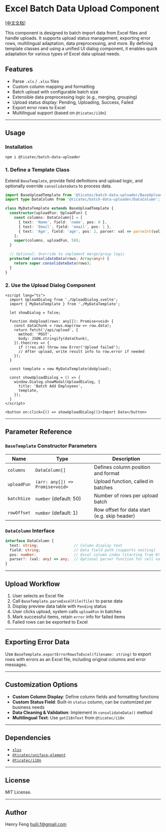 # Excel Batch Data Upload Component

[[中文文档](./README_CN.md)]

This component is designed to batch import data from Excel files and handle uploads. It supports upload status management, exporting error rows, multilingual adaptation, data preprocessing, and more. By defining template classes and using a unified UI dialog component, it enables quick adaptation for various types of Excel data upload needs.

## Features

* Parse `.xls` / `.xlsx` files
* Custom column mapping and formatting
* Batch upload with configurable batch size
* Extensible data preprocessing logic (e.g., merging, grouping)
* Upload status display: Pending, Uploading, Success, Failed
* Export error rows to Excel
* Multilingual support (based on `@ticatec/i18n`)

---

## Usage

### Installation

```bash
npm i @ticatec/batch-data-uploader
```

### 1. Define a Template Class

Extend `BaseTemplate`, provide field definitions and upload logic, and optionally override `consolidateData` to process data.

```ts
import BaseUploadTemplate from '@ticatec/batch-data-uploader/BaseUploadTemplate';
import type DataColumn from '@ticatec/batch-data-uploader/DataColumn';

class MyDataTemplate extends BaseUploadTemplate {
  constructor(uploadFun: UploadFun) {
    const columns: DataColumn[] = [
      { text: 'Name', field: 'name', pos: 0 },
      { text: 'Email', field: 'email', pos: 1 },
      { text: 'Age', field: 'age', pos: 2, parser: val => parseInt(val) },
    ];
    super(columns, uploadFun, 50);
  }

  // Optional: Override to implement merge/group logic
  protected consolidateData(rows: Array<any>) {
    return super.consolidateData(rows);
  }
}
```

### 2. Use the Upload Dialog Component

```svelte
<script lang="ts">
  import UploadDialog from './UploadDialog.svelte';
  import { MyDataTemplate } from './MyDataTemplate';

  let showDialog = false;

  function doUpload(rows: any[]): Promise<void> {
    const dataChunk = rows.map(row => row.data);
    return fetch('/api/upload', {
      method: 'POST',
      body: JSON.stringify(dataChunk),
    }).then(res => {
      if (!res.ok) throw new Error('Upload failed');
      // After upload, write result info to row.error if needed
    });
  }

  const template = new MyDataTemplate(doUpload);
  
  const showUploadDialog = () => {
    window.Dialog.showModal(UploadDialog, {
      title: 'Batch Add Employees',
      template,
    });
  }
</script>

<button on:click={() => showUploadDialog()}>Import Data</button>
```

---

## Parameter Reference

### `BaseTemplate` Constructor Parameters

| Name        | Type                            | Description                                  |
| ----------- | ------------------------------- | -------------------------------------------- |
| `columns`   | `DataColumn[]`                  | Defines column position and format           |
| `uploadFun` | `(arr: any[]) => Promise<void>` | Upload function, called in batches           |
| `batchSize` | `number` (default: 50)          | Number of rows per upload batch              |
| `rowOffset` | `number` (default: 1)           | Row offset for data start (e.g. skip header) |

### `DataColumn` Interface

```ts
interface DataColumn {
  text: string;                // Column display text
  field: string;               // Data field path (supports nesting)
  pos: number;                 // Excel column index (starting from 0)
  parser?: (val: any) => any;  // Optional parser function for cell values
}
```

---

## Upload Workflow

1. User selects an Excel file
2. Call `BaseTemplate.parseExcelFile(file)` to parse data
3. Display preview data table with `Pending` status
4. User clicks upload, system calls `uploadFun` in batches
5. Mark successful items, retain `error` info for failed items
6. Failed rows can be exported to Excel

---

## Exporting Error Data

Use `BaseTemplate.exportErrorRowsToExcel(filename: string)` to export rows with errors as an Excel file, including original columns and error messages.

---

## Customization Options

* **Custom Column Display**: Define column fields and formatting functions
* **Custom Status Field**: Built-in `status` column, can be customized per business needs
* **Data Cleaning & Validation**: Implement in `consolidateData()` method
* **Multilingual Text**: Use `getI18nText` from `@ticatec/i18n`

---

## Dependencies

* [`xlsx`](https://www.npmjs.com/package/xlsx)
* [`@ticatec/uniface-element`](https://www.npmjs.com/package/@ticatec/uniface-element)
* [`@ticatec/i18n`](https://www.npmjs.com/package/@ticatec/i18n)

---

## License

MIT License.

---

## Author

Henry Feng
[huili.f@gmail.com](mailto:huili.f@gmail.com)
